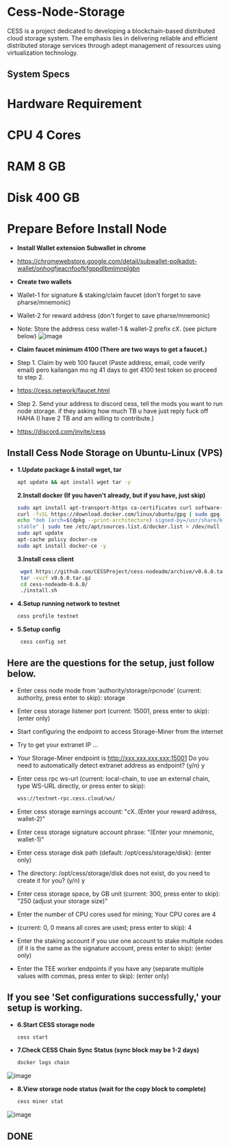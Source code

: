 # Cess-Node-Storage
CESS is a project dedicated to developing a blockchain-based distributed cloud storage system. The emphasis lies in delivering reliable and efficient distributed storage services through adept management of resources using virtualization technology.


## System Specs
# **Hardware Requirement**
# **CPU	    4 Cores**
# **RAM	    8 GB**
# **Disk	400 GB**

# Prepare Before Install Node

- **Install Wallet extension Subwallet in chrome**

- https://chromewebstore.google.com/detail/subwallet-polkadot-wallet/onhogfjeacnfoofkfgppdlbmlmnplgbn

- **Create two wallets**

- Wallet-1 for signature & staking/claim faucet (don't forget to save pharse/mnemonic)
- Wallet-2 for reward address (don't forget to save pharse/mnemonic)
- Note: Store the address cess wallet-1 & wallet-2 prefix cX. (see picture below)
![image](https://github.com/user-attachments/assets/6cf353b1-d291-4b66-a733-eace0da5944c)

- **Claim faucet minimum 4100 (There are two ways to get a faucet.)**
- Step 1. Claim by web  100 faucet (Paste address, email, code verify email) pero kailangan mo ng 41 days to get 4100 test token so proceed to step 2.
- https://cess.network/faucet.html
- Step 2. Send your address to discord cess, tell the mods you want to run node storage. if they asking how much TB u have just reply fuck off HAHA (I have 2 TB and am willing to contribute.)
- https://discord.com/invite/cess


## Install Cess Node Storage on Ubuntu-Linux (VPS)
- **1.Update package & install wget, tar**
    ```sh
    apt update && apt install wget tar -y
    ```
  **2.Install docker (If you haven't already, but if you have, just skip)**
    ```sh
    sudo apt install apt-transport-https ca-certificates curl software-properties-common -y
    curl -fsSL https://download.docker.com/linux/ubuntu/gpg | sudo gpg --dearmor -o /usr/share/keyrings/docker-archive-keyring.gpg
    echo "deb [arch=$(dpkg --print-architecture) signed-by=/usr/share/keyrings/docker-archive-keyring.gpg] https://download.docker.com/linux/ubuntu $(lsb_release -cs)   
    stable" | sudo tee /etc/apt/sources.list.d/docker.list > /dev/null
    sudo apt update
    apt-cache policy docker-ce
    sudo apt install docker-ce -y
    ```
  **3.Install cess client**
   ```sh
    wget https://github.com/CESSProject/cess-nodeadm/archive/v0.6.0.tar.gz
    tar -xvzf v0.6.0.tar.gz
    cd cess-nodeadm-0.6.0/
    ./install.sh
    ```
 - **4.Setup running network to testnet**
    ```sh
    cess profile testnet
    ```
 - **5.Setup config**
   ```sh
    cess config set
    ```

## Here are the questions for the setup, just follow below.

- Enter cess node mode from 'authority/storage/rpcnode' (current: authority, press enter to skip): storage

- Enter cess storage listener port (current: 15001, press enter to skip): (enter only)

- Start configuring the endpoint to access Storage-Miner from the internet

- Try to get your extranet IP …
- Your Storage-Miner endpoint is http://xxx.xxx.xxx.xxx:15001 Do you need to automatically detect extranet address as endpoint? (y/n) y

- Enter cess rpc ws-url (current: local-chain, to use an external chain, type WS-URL directly, or press enter to skip): 
    ```sh
    wss://testnet-rpc.cess.cloud/ws/
    ```


- Enter cess storage earnings account: "cX..(Enter your reward address, wallet-2)"

- Enter cess storage signature account phrase: "(Enter your mnemonic, wallet-1)"

- Enter cess storage disk path (default: /opt/cess/storage/disk): (enter only)

- The directory: /opt/cess/storage/disk does not exist, do you need to create it for you? (y/n) y

- Enter cess storage space, by GB unit (current: 300, press enter to skip): "250 (adjust your storage size)"

- Enter the number of CPU cores used for mining; Your CPU cores are 4
- (current: 0, 0 means all cores are used; press enter to skip): 4

- Enter the staking account if you use one account to stake multiple nodes (if it is the same as the signature account, press enter to skip): (enter only)

- Enter the TEE worker endpoints if you have any (separate multiple values with commas, press enter to skip): (enter only)

 ## If you see 'Set configurations successfully,' your setup is working.

 - **6.Start CESS storage node**
    ```sh
    cess start
    ```
 - **7.Check CESS Chain Sync Status (sync block may be 1-2 days)**
    ```sh
    docker logs chain
    ```
![image](https://github.com/user-attachments/assets/3113cf09-5c11-4df3-af17-4e5c3af1cef3)

- **8.View storage node status (wait for the copy block to complete)**
    ```sh
    cess miner stat
    ```
![image](https://github.com/user-attachments/assets/89780030-1c5b-4cad-a245-13961e39b2d1)

## DONE
















